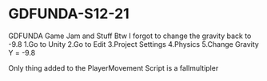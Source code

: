 # GDFUNDA-S12-21
GDFUNDA Game Jam and Stuff
Btw I forgot to change the gravity back to -9.8 
1.Go to Unity
2.Go to Edit
3.Project Settings
4.Physics
5.Change Gravity Y = -9.8

Only thing added to the PlayerMovement Script is a fallmultipler
